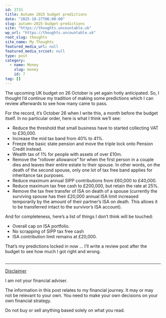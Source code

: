 ```yaml
---
id: 2731
title: Autumn 2025 budget predictions
date: "2025-10-27T06:00:00"
slug: autumn-2025-budget-predictions
site: "https://thoughts.uncountable.uk"
wp_url: "https://thoughts.uncountable.uk"
root_slug: thoughts
site_name: My Thoughts
featured_media_url: null
featured_media_srcset: null
type: post
category:
  - name: Money
    slug: money
    id: 7
tag: []
---
```



<p>The upcoming UK budget on 26 October is yet again hotly anticipated.  So, I thought I&#8217;d continue my tradition of making some predictions which I can review afterwards to see how many came to pass.</p>



<p>For the record, it&#8217;s October 26 when I write this, a month before the budget itself. In no particular order, here is what I think we&#8217;ll see:</p>



<ul class="wp-block-list">
<li>Reduce the threshold that small business have to started collecting VAT to £30,000.</li>



<li>Increase the mid tax band from 40% to 41%.</li>



<li>Freeze the basic state pension and move the triple lock onto Pension Credit instead.</li>



<li>Wealth tax of 1% for people with assets of over £10m.</li>



<li>Remove the &#8220;rollover allowance&#8221; for when the first person in a couple dies and leaves their entire estate to their spouse. In other words, on the death of the second spouse, only one lot of tax free band applies for inheritance tax purposes.</li>



<li>Reduce maximum annual SIPP contributions from £60,000 to £40,000.</li>



<li>Reduce maximum tax free cash to £200,000, but retain the rate at 25%.</li>



<li>Remove the tax free transfer of ISA on death of a spouse (currently the surviving spouse has their £20,000 annual ISA limit increased temporarily by the amount of their partner&#8217;s ISA on death.  This allows it to be transferred intact to the survivor&#8217;s ISA account).</li>
</ul>



<p>And for completeness, here&#8217;s a list of things I don&#8217;t think will be touched:</p>



<ul class="wp-block-list">
<li>Overall cap on ISA portfolio.</li>



<li>No scrapping of SIPP tax free cash</li>



<li>ISA contribution limit remains at £20,000.</li>
</ul>



<p>That&#8217;s my predictions locked in now &#8230; I&#8217;ll write a review post after the budget to see how much I got right and wrong.</p>
<br /><!-- wp:group {"layout":{"type":"constrained"}} -->
<div class="wp-block-group"><!-- wp:separator {"style":{"spacing":{"margin":{"top":"var:preset|spacing|40","bottom":"0"}}}} -->
<hr class="wp-block-separator has-alpha-channel-opacity" style="margin-top:var(--wp--preset--spacing--40);margin-bottom:0"/>
<!-- /wp:separator -->

<!-- wp:paragraph {"style":{"typography":{"textDecoration":"underline"}}} -->
<p style="text-decoration:underline">Disclaimer</p>
<!-- /wp:paragraph -->

<!-- wp:paragraph -->
<p>I am not your financial adviser.   </p>
<!-- /wp:paragraph -->

<!-- wp:paragraph -->
<p>The information in this post relates to my financial journey.  It may or may not be relevant to your own.  You need to make your own decisions on your own financial strategy.</p>
<!-- /wp:paragraph -->

<!-- wp:paragraph -->
<p>Do not buy or sell anything based solely on what you read.</p>
<!-- /wp:paragraph --></div>
<!-- /wp:group -->